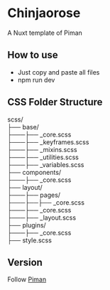 # Chinjaorose

A Nuxt template of Piman  

## How to use

- Just copy and paste all files  
- npm run dev  

## CSS Folder Structure

scss/  
├── base/  
├───├── \_core.scss  
├───├── \_keyframes.scss  
├───├── \_mixins.scss  
├───├── \_utilities.scss   
├───├── \_variables.scss  
├── components/  
├───├── \_core.scss  
├── layout/  
├───├── pages/  
├───├──├── \_core.scss  
├───├── \_core.scss  
├───├── \_layout.scss  
├── plugins/  
├───├── \_core.scss  
├── style.scss

## Version

Follow [Piman](https://github.com/ya-sai/piman)